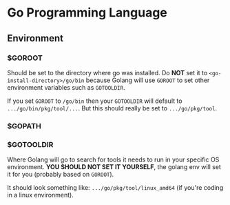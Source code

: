 
# Go Programming Language

## Environment
### $GOROOT
Should be set to the directory where go was installed. Do **NOT** set it to `<go-install-directory>/go/bin` because Golang will use `GOROOT` to set other environment variables such as `GOTOOLDIR`.

If you set `GOROOT` to `/go/bin` then your `GOTOOLDIR` will default to `.../go/bin/pkg/tool/...`. But this should really be set to `.../go/pkg/tool`.

### $GOPATH
### $GOTOOLDIR
Where Golang will go to search for tools it needs to run in your specific OS environment. **YOU SHOULD NOT SET IT YOURSELF**, the golang env will set it for you (probably based on `GOROOT`).

It should look something like: `.../go/pkg/tool/linux_amd64` (if you're coding in a linux environment).
